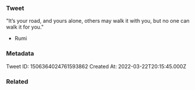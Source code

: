 ### Tweet
"It’s your road, and yours alone, others may walk it with you, but no one can walk it for you."

- Rumi

### Metadata
Tweet ID: 1506364024761593862
Created At: 2022-03-22T20:15:45.000Z

### Related

